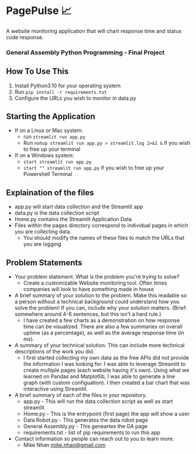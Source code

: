 # PagePulse 📈
A website monitoring application that will chart response time and status code response.
### General Assembly Python Programming - Final Project


## How To Use This
1. Install Python3.10 for your operating system
2. Run `pip install -r requirements.txt`
3. Configure the URLs you wish to monitor in data.py


## Starting the Application
* If on a Linux or Mac system:
    * run `streamlit run app.py`
    * Run `nohup streamlit run app.py > streamlit.log 2>&1 &` if you wish to free up your terminal
* If on a Windows system:
    * `start streamlit run app.py`
    * `start "" streamlit run app.py` if you wish to free up your Powershell Terminal

## Explaination of the files
- app.py will start data collection and the Streamlit app
- data.py is the data collection script
- Home.py contains the Streamlit Application Data
- Files within the pages directory correspond to individual pages in which you are collecting data.
  - You should modify the names of these files to match the URLs that you are logging


## Problem Statements
- Your problem statement. What is the problem you're trying to solve?
  - Create a customizable Website monitoring tool. Often times companies will look to have something made in house
- A brief summary of your solution to the problem. Make this readable so a person without a technical background could understand how you solve the problem! If you can, include why your solution matters. (Brief: somewhere around 4-6 sentences, but this isn't a hard rule.)
  - I have created a few charts as a demonstration on how response time can be visualized. There are also a few summaries on overall uptime (as a percentage), as well as the average response time (in ms). 
- A summary of your technical solution. This can include more technical descriptions of the work you did.
  - I first started collecting my own data as the free APIs did not provide the information I was looking for. I was able to leverage Streamlit to create multiple pages (each website having it's own). Using what we learned on Pandas and Matplotlib, I was able to generate a line graph (with custom configuation). I then created a bar chart that was interactive using Streamlit. 
- A brief summary of each of the files in your repository.
  - app.py - This will run the data collection script as well as start streamlit
  - Home.py - This is the entrypoint (first page) the app will show a user
  - Data Robot.py - This generates the data robot page
  - General Assembly.py - This geneartes the GA page
  - requirements.txt - list of pip requirements to run this app
- Contact information so people can reach out to you to learn more.
  - Mike Nhan mike.nhan@gmail.com
